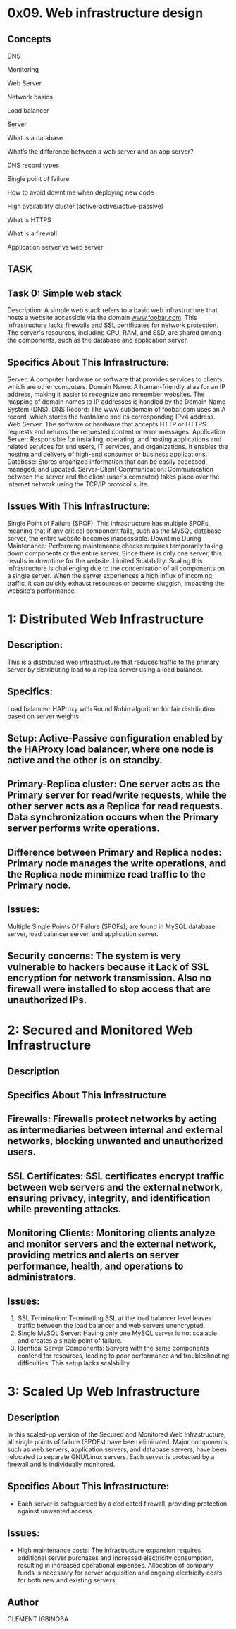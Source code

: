 # 0x09. Web infrastructure design
## Concepts
DNS

Monitoring

Web Server

Network basics

Load balancer

Server

What is a database

What’s the difference between a web server and an app server?

DNS record types

Single point of failure

How to avoid downtime when deploying new code

High availability cluster (active-active/active-passive)

What is HTTPS

What is a firewall

Application server vs web server

## TASK

## Task 0: Simple web stack

Description:
A simple web stack refers to a basic web infrastructure that hosts a website accessible via the domain www.foobar.com. This infrastructure lacks firewalls and SSL certificates for network protection. The server's resources, including CPU, RAM, and SSD, are shared among the components, such as the database and application server.

## Specifics About This Infrastructure:

Server: A computer hardware or software that provides services to clients, which are other computers.
Domain Name: A human-friendly alias for an IP address, making it easier to recognize and remember websites. The mapping of domain names to IP addresses is handled by the Domain Name System (DNS).
DNS Record: The www subdomain of foobar.com uses an A record, which stores the hostname and its corresponding IPv4 address.
Web Server: The software or hardware that accepts HTTP or HTTPS requests and returns the requested content or error messages.
Application Server: Responsible for installing, operating, and hosting applications and related services for end users, IT services, and organizations. It enables the hosting and delivery of high-end consumer or business applications.
Database: Stores organized information that can be easily accessed, managed, and updated.
Server-Client Communication: Communication between the server and the client (user's computer) takes place over the internet network using the TCP/IP protocol suite.

## Issues With This Infrastructure: 

Single Point of Failure (SPOF): This infrastructure has multiple SPOFs, meaning that if any critical component fails, such as the MySQL database server, the entire website becomes inaccessible.
Downtime During Maintenance: Performing maintenance checks requires temporarily taking down components or the entire server. Since there is only one server, this results in downtime for the website.
Limited Scalability: Scaling this infrastructure is challenging due to the concentration of all components on a single server. When the server experiences a high influx of incoming traffic, it can quickly exhaust resources or become sluggish, impacting the website's performance.

# 1: Distributed Web Infrastructure

## Description:
This is a distributed web infrastructure that reduces traffic to the primary server by distributing load to a replica server using a load balancer.

## Specifics:
Load balancer: HAProxy with Round Robin algorithm for fair distribution based on server weights.

## Setup: Active-Passive configuration enabled by the HAProxy load balancer, where one node is active and the other is on standby.

## Primary-Replica cluster: One server acts as the Primary server for read/write requests, while the other server acts as a Replica for read requests. Data synchronization occurs when the Primary server performs write operations.

## Difference between Primary and Replica nodes: Primary node manages the write operations, and the Replica node minimize read traffic to the Primary node.

## Issues:
Multiple Single Points Of Failure (SPOFs), are found in MySQL database server, load balancer server, and application server.

## Security concerns: The system is very vulnerable to hackers because it Lack of SSL encryption for network transmission. Also no firewall were installed to stop access that are unauthorized IPs.

# 2: Secured and Monitored Web Infrastructure

## Description
## Specifics About This Infrastructure
## Firewalls: Firewalls protect networks by acting as intermediaries between internal and external networks, blocking unwanted and unauthorized users.

## SSL Certificates: SSL certificates encrypt traffic between web servers and the external network, ensuring privacy, integrity, and identification while preventing attacks.

## Monitoring Clients: Monitoring clients analyze and monitor servers and the external network, providing metrics and alerts on server performance, health, and operations to administrators.

## Issues:
1. SSL Termination: Terminating SSL at the load balancer level leaves traffic between the load balancer and web servers unencrypted.
2. Single MySQL Server: Having only one MySQL server is not scalable and creates a single point of failure.
3. Identical Server Components: Servers with the same components contend for resources, leading to poor performance and troubleshooting difficulties. This setup lacks scalability.

# 3: Scaled Up Web Infrastructure

## Description
In this scaled-up version of the Secured and Monitored Web Infrastructure, all single points of failure (SPOFs) have been eliminated. Major components, such as web servers, application servers, and database servers, have been relocated to separate GNU/Linux servers. Each server is protected by a firewall and is individually monitored. 

## Specifics About This Infrastructure:
- Each server is safeguarded by a dedicated firewall, providing protection against unwanted access.
  
## Issues:
- High maintenance costs: The infrastructure expansion requires additional server purchases and increased electricity consumption, resulting in increased operational expenses. Allocation of company funds is necessary for server acquisition and ongoing electricity costs for both new and existing servers.

## Author
CLEMENT IGBINOBA

